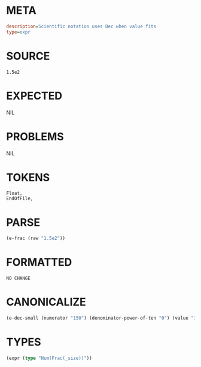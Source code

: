 # META
~~~ini
description=Scientific notation uses Dec when value fits
type=expr
~~~
# SOURCE
~~~roc
1.5e2
~~~
# EXPECTED
NIL
# PROBLEMS
NIL
# TOKENS
~~~zig
Float,
EndOfFile,
~~~
# PARSE
~~~clojure
(e-frac (raw "1.5e2"))
~~~
# FORMATTED
~~~roc
NO CHANGE
~~~
# CANONICALIZE
~~~clojure
(e-dec-small (numerator "150") (denominator-power-of-ten "0") (value "150"))
~~~
# TYPES
~~~clojure
(expr (type "Num(Frac(_size))"))
~~~

